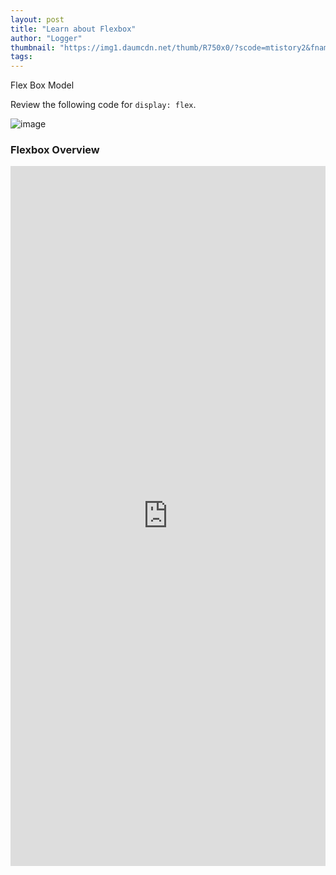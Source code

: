 ```yaml
---
layout: post
title: "Learn about Flexbox"
author: "Logger"
thumbnail: "https://img1.daumcdn.net/thumb/R750x0/?scode=mtistory2&fname=https%3A%2F%2Ft1.daumcdn.net%2Fcfile%2Ftistory%2F253CF550581924C817"
tags: 
---
```



Flex Box Model

Review the following code for `display: flex`.

![image](https://t1.daumcdn.net/cfile/tistory/253CF550581924C817)

### Flexbox Overview

<iframe allowfullscreen="true" allowpaymentrequest="true" allowtransparency="true" class="cp_embed_iframe " frameborder="0" height="1120" width="100%" name="cp_embed_1" scrolling="no" src="https://codepen.io/jaehee/embed/EgqgQv?height=1120&amp;theme-id=19458&amp;slug-hash=EgqgQv&amp;default-tab=result&amp;user=jaehee&amp;embed-version=2&amp;pen-title=Flexbox&amp;name=cp_embed_1" style="width: 100%; overflow:hidden; display:block;" title="Flexbox" loading="lazy" id="cp_embed_EgqgQv"></iframe>